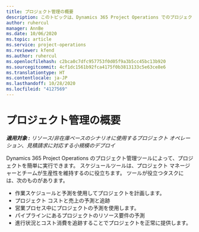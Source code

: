```yaml
---
title: プロジェクト管理の概要
description: このトピックは、Dynamics 365 Project Operations でのプロジェクト管理について説明します。
author: ruhercul
manager: AnnBe
ms.date: 10/06/2020
ms.topic: article
ms.service: project-operations
ms.reviewer: kfend
ms.author: ruhercul
ms.openlocfilehash: c2bca0c7dfc957753f0d05f9a3b5cc45bc13b920
ms.sourcegitcommit: 4cf1dc1561b92fca4175f0b3813133c5e63ce8e6
ms.translationtype: HT
ms.contentlocale: ja-JP
ms.lasthandoff: 10/28/2020
ms.locfileid: "4127569"
---
```

# <a name="project-management-overview"></a>プロジェクト管理の概要

_**適用対象 :** リソース/非在庫ベースのシナリオに使用するプロジェクト オペレーション、見積請求に対応する小規模のデプロイ_

Dynamics 365 Project Operations のプロジェクト管理ツールによって、プロジェクトを簡単に実行できます。 スケジュールツールは、プロジェクト マネージャーとチームが生産性を維持するのに役立ちます。 ツールが役立つタスクには、次のものがあります。

- 作業スケジュールと予測を使用してプロジェクトを計画します。
- プロジェクト コストと売上の予測と追跡
- 営業プロセス中にプロジェクトの予測を使用します。
- パイプラインにあるプロジェクトのリソース要件の予測
- 進行状況とコスト消費を追跡することでプロジェクトを正常に提供します。
